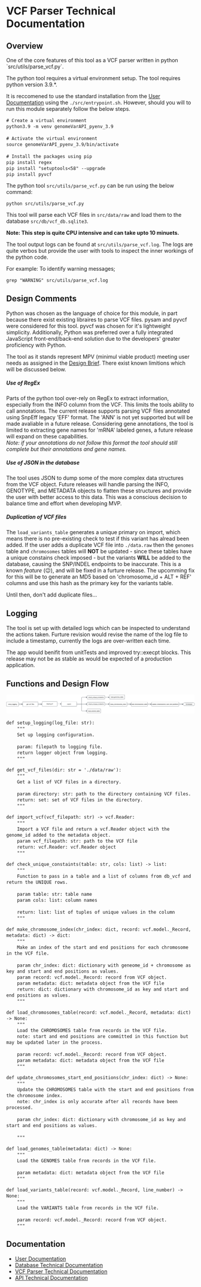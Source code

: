 <h1>VCF Parser Technical Documentation</h1>

<h2>Overview</h2>
One of the core features of this tool as a VCF parser written in python `src/utils/parse_vcf.py`.

The python tool requires a virtual environment setup. The tool requires python version 3.9.*.

It is reccomened to use the standard installation from the <a href='./user_guide.md'>User Documentation</a> using the
<code>./src/entrypoint.sh</code>. However, should you will to run this module separately follow the below steps.


```
# Create a virtual environment
python3.9 -m venv genomeVarAPI_pyenv_3.9

# Activate the virtual environment
source genomeVarAPI_pyenv_3.9/bin/activate

# Install the packages using pip
pip install regex
pip install "setuptools<58" --upgrade
pip install pyvcf
```

The python tool `src/utils/parse_vcf.py` can be run using the below command: <br>
```
python src/utils/parse_vcf.py
```

This tool will parse each VCF files in `src/data/raw` and load them to the database `src/db/vcf_db.sqlite3`.

<strong>Note: This step is quite CPU intensive and can take upto 10 minuets.</strong> 

The tool output logs can be found at `src/utils/parse_vcf.log`. The logs are quite verbos but provide the 
user with tools to inspect the inner workings of the python code.

For example:
To identify warning messages;<br>
```
grep "WARNING" src/utils/parse_vcf.log
```
<h2>Design Comments</h2>

Python was chosen as the language of choice for this module, in part because there exist existing libraires to parse VCF files. pysam and pyvcf were considered for this tool. pyvcf was chosen for it's lightweight simplicity. Additionally, Python was preferred over a fully integrated JavaScript front-end/back-end solution due to the developers' greater proficiency with Python.

The tool as it stands represent MPV (minimul viable product) meeting user needs as assigned in the <a href='../I-BIX-DAT Assignment Brief 2025-1.pdf'>Design Brief</a>. There exist known limitions which will be discussed below.

<h5>Use of RegEx</h5>
Parts of the python tool over-rely on RegEx to extract information, especially from the INFO column from the VCF. This limits the tools ability to call annotations. The current release supports parsing VCF files annotated using SnpEff legacy 'EFF' format. The 'ANN' is not yet supported but will be made avaliable in a future release. Considering gene annotations, the tool is limited to extracting gene names for 'mRNA' labeled genes, a future release will expand on these capabilities. <br><em>Note: if your annotations do not follow this format the tool should still complete but their annotations and gene names.</em>

<h5>Use of JSON in the database</h5>
The tool uses JSON to dump some of the more complex data structures from the VCF object. Future releases will handle parsing the INFO, GENOTYPE, and METADATA objects to flatten these structures and provide the user with better access to this data. This was a conscious decision to balance time and effort when developing MVP.

<h5>Duplication of VCF files</h5>
The <code>load_variants_table</code> generates a unique primary on import, which means there is no pre-existing check to test if this variant has alread been added. If the user adds a duplicate VCF file into <code>./data.raw</code> then the <code>genomes</code> table and <code>chromosomes</code> tables will <b>NOT</b> be updated - since these tables have a unique constains check imposed - but the variants <b>WILL</b> be added to the database, causing the SNP/INDEL endpoints to be inaccurate. This is a known <i>feature</i> (😉), and will be fixed in a furture release. The upcomming fix for this will be to generate an MD5 based on 'chromosome_id + ALT + REF' columns and use this hash as the primary key for the variants table. 

Until then, don't add duplicate files... 

<h2>Logging</h2>
The tool is set up with detailed logs which can be inspected to understand the actions taken. Furture revision would revise the name of the log file to include a timestamp, currently the logs are over-written each time. 

The app would benifit from unitTests and improved try::execpt blocks. This release may not be as stable as would be expected of a production application.

<h2>Functions and Design Flow</h2>
<img src='./figures/parser_workflow.svg' alt='Flowchart of parser_workflow'>

```
def setup_logging(log_file: str):
    """
    Set up logging configuration.

    param: filepath to logging file.
    return logger object from logging.
    """
```

```
def get_vcf_files(dir: str = './data/raw'):
    """
    Get a list of VCF files in a directory.

    param directory: str: path to the directory containing VCF files.
    return: set: set of VCF files in the directory.
    """
```

```
def import_vcf(vcf_filepath: str) -> vcf.Reader:
    """
    Import a VCF file and return a vcf.Reader object with the genome_id added to the metadata object.
    param vcf_filepath: str: path to the VCF file
    return: vcf.Reader: vcf.Reader object
    """
```

```
def check_unique_constaints(table: str, cols: list) -> list:
    """
    Function to pass in a table and a list of columns from db_vcf and return the UNIQUE rows.

    param table: str: table name
    param cols: list: column names
    
    return: list: list of tuples of unique values in the column
    """
```

```
def make_chromosome_index(chr_index: dict, record: vcf.model._Record, metadata: dict) -> dict:
    """
    Make an index of the start and end positions for each chromosome in the VCF file.

    param chr_index: dict: dictionary with geneome_id + chromosome as key and start and end positions as values.
    param record: vcf.model._Record: record from VCF object.
    param metadata: dict: metadata object from the VCF file
    return: dict: dictionary with chromosome_id as key and start and end positions as values.
    """
```

```
def load_chromosomes_table(record: vcf.model._Record, metadata: dict) -> None:
    """
    Load the CHROMOSOMES table from records in the VCF file. 
    note: start and end positions are committed in this function but may be updated later in the process.

    param record: vcf.model._Record: record from VCF object.
    param metadata: dict: metadata object from the VCF file
    """
```

```
def update_chromosomes_start_end_positions(chr_index: dict) -> None:
    """
    Update the CHROMOSOMES table with the start and end positions from the chromosome index.
    note: chr_index is only accurate after all records have been processed.

    param chr_index: dict: dictionary with chromosome_id as key and start and end positions as values.

    """
```

```
def load_genomes_table(metadata: dict) -> None:
    """
    Load the GENOMES table from records in the VCF file.

    param metadata: dict: metadata object from the VCF file
    """
```

```
def load_variants_table(record: vcf.model._Record, line_number) -> None:
    """
    Load the VARIANTS table from records in the VCF file.

    param record: vcf.model._Record: record from VCF object.
    """
```



<h2>Documentation</h2>
<ul>
<li><a href='./user_guide.md'>User Documentation</a></li>
<li><a href='./database_technical_docs.md'>Database Technical Documentation</a></li>
<li><a href='./parse_vcf_technical_docs.md'>VCF Parser Technical Documentation</a></li>
<li><a href='./server_technical_docs.md'>API Technical Documentation</a></li>
</ul>